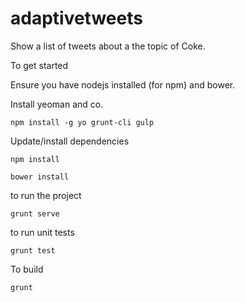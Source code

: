 # adaptivetweets
Show a list of tweets about a the topic of Coke.


To get started

Ensure you have nodejs installed (for npm) and bower. 

Install yeoman and co.

	npm install -g yo grunt-cli gulp

Update/install dependencies

    npm install

    bower install


to run the project

	grunt serve

to run unit tests

	grunt test

To build

	grunt
